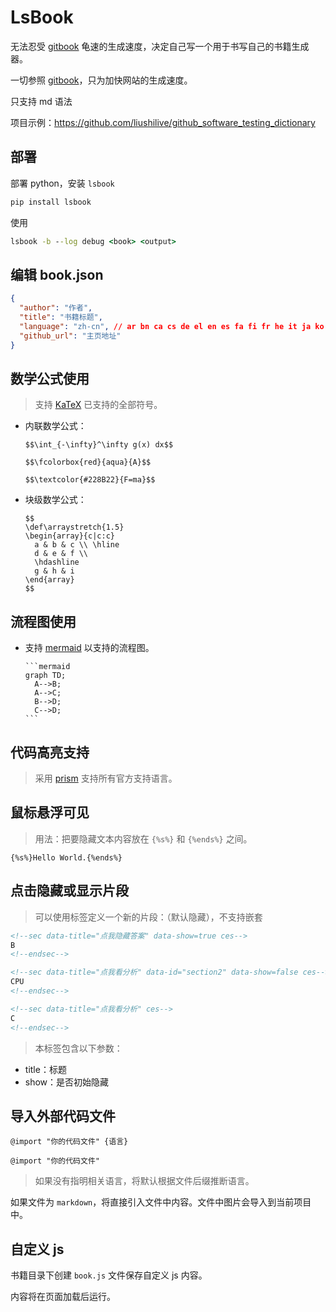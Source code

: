 # LsBook

无法忍受 [gitbook](https://www.gitbook.com/) 龟速的生成速度，决定自己写一个用于书写自己的书籍生成器。

一切参照 [gitbook](https://www.gitbook.com/)，只为加快网站的生成速度。

只支持 md 语法

项目示例：<https://github.com/liushilive/github_software_testing_dictionary>

## 部署

部署 python，安装 `lsbook`

```cmd
pip install lsbook
```

使用

```cmd
lsbook -b --log debug <book> <output>
```

## 编辑 book.json

```json
{
  "author": "作者",
  "title": "书籍标题",
  "language": "zh-cn", // ar bn ca cs de el en es fa fi fr he it ja ko nl no pl pt ro ru sv tr uk ui zh-cn zh-hans zh-tw
  "github_url": "主页地址"
}
```

## 数学公式使用

>支持 [KaTeX](https://khan.github.io/KaTeX/docs/supported.html) 已支持的全部符号。

* 内联数学公式：

      $$\int_{-\infty}^\infty g(x) dx$$

      $$\fcolorbox{red}{aqua}{A}$$

      $$\textcolor{#228B22}{F=ma}$$

* 块级数学公式：

      $$
      \def\arraystretch{1.5}
      \begin{array}{c|c:c}
        a & b & c \\ \hline
        d & e & f \\
        \hdashline
        g & h & i
      \end{array}
      $$

## 流程图使用

* 支持 [mermaid](https://mermaidjs.github.io/) 以支持的流程图。

      ```mermaid
      graph TD;
        A-->B;
        A-->C;
        B-->D;
        C-->D;
      ```

## 代码高亮支持

>采用 [prism](https://prismjs.com/) 支持所有官方支持语言。

## 鼠标悬浮可见

>用法：把要隐藏文本内容放在 `{%s%}` 和 `{%ends%}` 之间。

    {%s%}Hello World.{%ends%}

## 点击隐藏或显示片段

>可以使用标签定义一个新的片段：（默认隐藏），不支持嵌套

```html
<!--sec data-title="点我隐藏答案" data-show=true ces-->
B
<!--endsec-->

<!--sec data-title="点我看分析" data-id="section2" data-show=false ces-->
CPU
<!--endsec-->

<!--sec data-title="点我看分析" ces-->
C
<!--endsec-->
```

>本标签包含以下参数：

* title：标题
* show：是否初始隐藏

## 导入外部代码文件

`@import "你的代码文件" {语言}`

`@import "你的代码文件"`

>如果没有指明相关语言，将默认根据文件后缀推断语言。

如果文件为 `markdown`，将直接引入文件中内容。文件中图片会导入到当前项目中。

## 自定义 js

书籍目录下创建 `book.js` 文件保存自定义 js 内容。

内容将在页面加载后运行。
